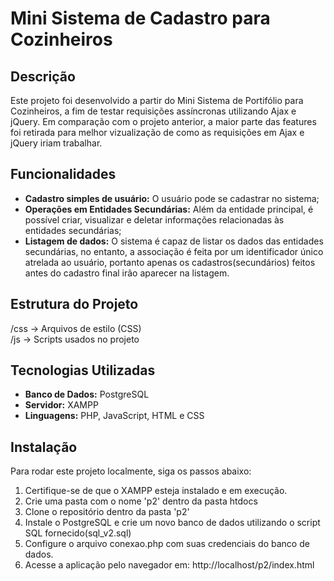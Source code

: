 # Mini Sistema de Cadastro para Cozinheiros

## Descrição

Este projeto foi desenvolvido a partir do Mini Sistema de Portifólio para Cozinheiros, a fim de testar requisições assíncronas utilizando Ajax e jQuery. Em comparação com o projeto anterior, a maior parte das features foi retirada para melhor vizualização de como as requisições em Ajax e jQuery iriam trabalhar.

## Funcionalidades
- **Cadastro simples de usuário:** O usuário pode se cadastrar no sistema;
- **Operações em Entidades Secundárias:** Além da entidade principal, é possível criar, visualizar e deletar informações relacionadas às entidades secundárias;
- **Listagem de dados:** O sistema é capaz de listar os dados das entidades secundárias, no entanto, a associação é feita por um identificador único atrelada ao usuário, portanto apenas os cadastros(secundários) feitos antes do cadastro final irão aparecer na listagem.

## Estrutura do Projeto
/css          -> Arquivos de estilo (CSS)  
/js          -> Scripts usados no projeto  


## Tecnologias Utilizadas
- **Banco de Dados:** PostgreSQL
- **Servidor:** XAMPP
- **Linguagens:** PHP, JavaScript, HTML e CSS

## Instalação
Para rodar este projeto localmente, siga os passos abaixo:

1. Certifique-se de que o XAMPP esteja instalado e em execução.
2. Crie uma pasta com o nome 'p2' dentro da pasta htdocs
3. Clone o repositório dentro da pasta 'p2'
4. Instale o PostgreSQL e crie um novo banco de dados utilizando o script SQL fornecido(sql_v2.sql)
5. Configure o arquivo conexao.php com suas credenciais do banco de dados.
6. Acesse a aplicação pelo navegador em: http://localhost/p2/index.html
